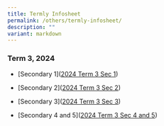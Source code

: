 ```yaml
---
title: Termly Infosheet
permalink: /others/termly-infosheet/
description: ""
variant: markdown
---
```

### Term 3, 2024

* [Secondary 1]([2024 Term 3 Sec 1](/files/Others/Termly%20Letters/2024_T3_Sec_1.pdf))

* [Secondary 2]([2024 Term 3 Sec 2](/files/Others/Termly%20Letters/2024_T3_Sec_2.pdf))
 
* [Secondary 3]([2024 Term 3 Sec 3](/files/Others/Termly%20Letters/2024_T3_Sec_3.pdf))
 
* [Secondary 4 and 5]([2024 Term 3 Sec 4 and 5](/files/Others/Termly%20Letters/2024_T3_Sec_4_and_5.pdf))